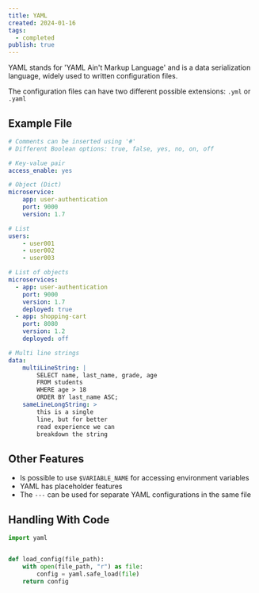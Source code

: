 ```yaml
---
title: YAML
created: 2024-01-16
tags:
  - completed
publish: true
---
```

YAML stands for 'YAML Ain't Markup Language' and is a data serialization language, widely used to written configuration files.

The configuration files can have two different possible extensions: `.yml` or `.yaml`

## Example File

```yaml
# Comments can be inserted using '#'
# Different Boolean options: true, false, yes, no, on, off

# Key-value pair
access_enable: yes

# Object (Dict)
microservice:
	app: user-authentication
	port: 9000
	version: 1.7

# List
users:
	- user001
	- user002
	- user003

# List of objects
microservices:
  - app: user-authentication
    port: 9000
    version: 1.7
    deployed: true
  - app: shopping-cart
    port: 8080
    version: 1.2
    deployed: off

# Multi line strings
data:
	multiLineString: |
	    SELECT name, last_name, grade, age
	    FROM students
	    WHERE age > 18
	    ORDER BY last_name ASC;
	sameLineLongString: >
	    this is a single 
	    line, but for better
	    read experience we can
	    breakdown the string
```

## Other Features

- Is possible to use `$VARIABLE_NAME` for accessing environment variables
- YAML has placeholder features
- The `---` can be used for separate YAML configurations in the same file

## Handling With Code

```python title="Python"
import yaml


def load_config(file_path):
    with open(file_path, "r") as file:
        config = yaml.safe_load(file)
    return config
```